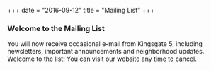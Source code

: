 +++
date = "2016-09-12"
title = "Mailing List"
+++ 

### Welcome to the Mailing List

You will now receive occasional e-mail from Kingsgate 5, including newsletters, important announcements and neighborhood updates. Welcome to the list! You can visit our website any time to cancel. 

